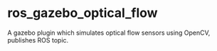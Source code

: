 # ros_gazebo_optical_flow
A gazebo plugin which simulates optical flow sensors using OpenCV, publishes ROS topic.
